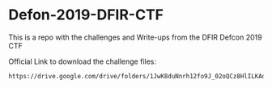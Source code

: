 # Defon-2019-DFIR-CTF
This is a repo with the challenges and Write-ups from the DFIR Defcon 2019 CTF

Official Link to download the challenge files:

```
https://drive.google.com/drive/folders/1JwK8duNnrh12fo9J_02oQCz8HlILKAdW
```
